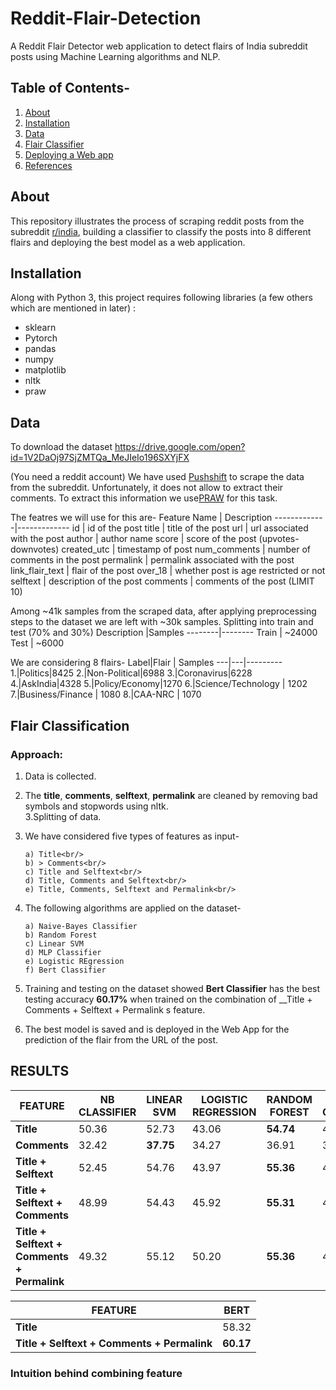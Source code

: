 # Reddit-Flair-Detection
  A Reddit Flair Detector web application to detect flairs of India subreddit posts using Machine Learning algorithms and NLP.

## Table of Contents-
1. [About](https://github.com/manya16400/Reddit-Flair-Detection/edit/master/README.md/About/)
2. [Installation](/installation/)
3. [Data](/data/)
4. [Flair Classifier](/flair_classifier/)
5. [Deploying a Web app](/web_app/)
6. [References](/referneces/)
      
## About
  This repository illustrates the process of scraping reddit posts from the subreddit [r/india](https://www.reddit.com/r/india),    building a classifier to classify the posts into 8 different flairs and deploying the best model as a web application.

## Installation
  Along with Python 3, this project requires following libraries (a few others which are mentioned in later)  :
  * sklearn
  * Pytorch
  * pandas
  * numpy
  * matplotlib
  * nltk
  * praw
  
## Data
  To download the dataset
  <https://drive.google.com/open?id=1V2DaOj97SjZMTQa_MeJIeIo196SXYjFX>
  
  (You need a reddit account)
  We have used [Pushshift](https://pushshift.io/) to scrape the data from the subreddit. Unfortunately, it does not allow to extract their comments. To extract this information we use[PRAW](https://praw.readthedocs.io/en/latest/tutorials/comments.html) for this task.
  
  The featres we will use for this are-
  Feature Name | Description
  -------------|-------------
  id | id of the post
  title | title of the post
  url | url associated with the post
  author | author name
  score | score of the post (upvotes-downvotes)
  created_utc | timestamp of post
  num_comments | number of comments in the post
  permalink | permalink associated with the post
  link_flair_text | flair of the post
  over_18 | whether post is age restricted or not
  selftext | description of the post
  comments | comments of the post (LIMIT 10)
  
  Among ~41k samples from the scraped data, after applying preprocessing steps to the dataset we are left with ~30k samples.
  Splitting into train and test (70% and 30%)
  Description |Samples
  --------|--------
  Train | ~24000
  Test | ~6000
  
  We are considering 8 flairs-
  Label|Flair | Samples
  ---|---|---------
  1.|Politics|8425
  2.|Non-Political|6988
  3.|Coronavirus|6228
  4.|AskIndia|4328
  5.|Policy/Economy|1270
  6.|Science/Technology | 1202
  7.|Business/Finance | 1080
  8.|CAA-NRC | 1070
  
## Flair Classification
  
  ### Approach:<br/>
   1. Data is collected. <br/>
   2. The __title__, __comments__, __selftext__, __permalink__ are cleaned by removing bad symbols and stopwords using nltk. <br/>
   3.Splitting of data. <br/>
   4. We have considered five types of features as input- <br/>
   
          a) Title<br/>
          b) > Comments<br/>
          c) Title and Selftext<br/>
          d) Title, Comments and Selftext<br/>
          e) Title, Comments, Selftext and Permalink<br/>
          
   5. The following algorithms are applied on the dataset- <br/>
          
          a) Naive-Bayes Classifier
          b) Random Forest
          c) Linear SVM
          d) MLP Classifier
          e) Logistic REgression
          f) Bert Classifier
    
   6. Training and testing on the dataset showed __Bert Classifier__ has the best testing accuracy __60.17%__ when trained on the combination of __Title + Comments + Selftext + Permalink s feature.
   
   7. The best model is saved and is deployed in the Web App for the prediction of the flair from the URL of the post.
   
   ## RESULTS
   
   FEATURE | NB CLASSIFIER | LINEAR SVM | LOGISTIC REGRESSION |RANDOM FOREST | MLP CLASSIFIER
   -------|-------------|----------|-------------------|-------------|---------------
   __Title__|50.36|52.73|43.06|__54.74__|46.39
   __Comments__|32.42|__37.75__|34.27|36.91|32.84
   __Title + Selftext__|52.45|54.76|43.97|__55.36__|46.95
   __Title + Selftext + Comments__|48.99|54.43|45.92|__55.31__|46.13
   __Title + Selftext + Comments + Permalink__|49.32|55.12|50.20|__55.36__|48.30
   
   FEATURE | BERT
   ---------|----
   __Title__|58.32
   __Title + Selftext + Comments + Permalink__ |__60.17__
   
   ### Intuition behind combining feature
